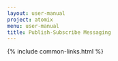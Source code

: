```yaml
---
layout: user-manual
project: atomix
menu: user-manual
title: Publish-Subscribe Messaging
---
```


{% include common-links.html %}
